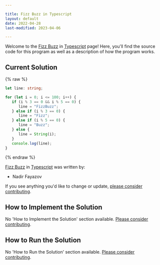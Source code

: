 ```yaml
---

title: Fizz Buzz in Typescript
layout: default
date: 2022-04-28
last-modified: 2023-04-06

---
```


Welcome to the [Fizz Buzz](https://sampleprograms.io/projects/fizz-buzz) in [Typescript](https://sampleprograms.io/languages/typescript) page! Here, you'll find the source code for this program as well as a description of how the program works.

## Current Solution

{% raw %}

```typescript
let line: string;

for (let i = 0; i <= 100; i++) {
   if (i % 3 == 0 && i % 5 == 0) {
      line = "FizzBuzz";
   } else if (i % 3 == 0) {
      line = "Fizz";
   } else if (i % 5 == 0) {
      line = "Buzz";
   } else {
      line = String(i);
   }
   console.log(line);
}
```

{% endraw %}

[Fizz Buzz](https://sampleprograms.io/projects/fizz-buzz) in [Typescript](https://sampleprograms.io/languages/typescript) was written by:

- Nadir Fayazov

If you see anything you'd like to change or update, [please consider contributing](https://github.com/TheRenegadeCoder/sample-programs).

## How to Implement the Solution

No 'How to Implement the Solution' section available. [Please consider contributing](https://github.com/TheRenegadeCoder/sample-programs-website).

## How to Run the Solution

No 'How to Run the Solution' section available. [Please consider contributing](https://github.com/TheRenegadeCoder/sample-programs-website).